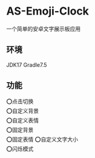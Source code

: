 # AS-Emoji-Clock
一个简单的安卓文字展示板应用

## 环境 
JDK17 Gradle7.5

## 功能
⭕点击切换  
⭕自定义背景  
⭕自定义表情  
⭕固定背景  
⭕固定表情
⭕自定义文字大小  
⭕闪烁模式  
